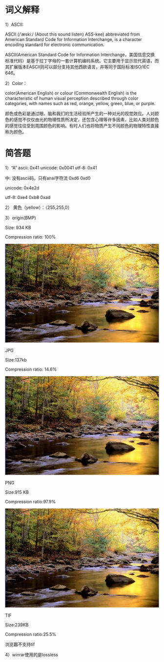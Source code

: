 # 词义解释
1）ASCII:

ASCII (/ˈæskiː/ (About this sound listen) ASS-kee) abbreviated from American Standard Code for Information Interchange, is a character encoding standard for electronic communication.

ASCII(American Standard Code for Information Interchange，美国信息交换标准代码）是基于拉丁字母的一套计算机编码系统。它主要用于显示现代英语，而其扩展版本EASCII则可以部分支持其他西欧语言，并等同于国际标准ISO/IEC 646。

2）Color： 

color(American English) or colour (Commonwealth English) is the characteristic of human visual perception described through color categories, with names such as red, orange, yellow, green, blue, or purple. 

颜色或色彩是通过眼、脑和我们的生活经验所产生的一种对光的视觉效应。人对颜色的感觉不仅仅由光的物理性质所决定，还包含心理等许多因素，比如人类对颜色的感觉往往受到周围颜色的影响。有时人们也将物质产生不同颜色的物理特性直接称为颜色。

# 简答题
1）“A” ascii: 0x41 unicode: 0x0041 utf-8: 0x41

中: 没有ascii码，只有ansi字符流 0xd6 0xd0

unicode: 0x4e2d

utf-8: 0xe4 0xb8 0xad

2） 黄色（yellow）：（255,255,0）

3）origin(BMP)

Size: 934 KB

Compression ratio: 100%

![](images/2.bmp)

JPG

Size:137kb

Compression ratio: 14.6%

![](images/222.jpg)

PNG

Size:915 KB

Compression ratio:97.9%

![](images/222.png)

TIF

Size:239KB

Compression ratio:25.5%

浏览器不支持tif


4）winrar使用的是lossless

